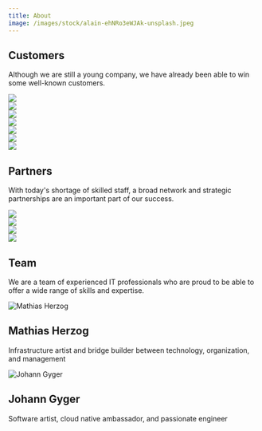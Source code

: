 ```yaml
---
title: About
image: /images/stock/alain-ehNRo3eWJAk-unsplash.jpeg
---
```


## Customers

Although we are still a young company, we have already been able to win some well-known customers.

<div class="row">
    <div class="article__hover col col-4 col-d-6 col-t-12">
        <div class="sqr_border">
            <div class="sqr">
                <a href="https://www.ace.ch/">
                    <img src="/images/customers/ace.png"/>
                </a>
            </div>
        </div>
    </div>
    <div class="article__hover col col-4 col-d-6 col-t-12">
        <div class="sqr_border">
            <div class="sqr">
                <a href="https://www.bedag.ch/">
                    <img src="/images/customers/bedag.png">
                </a>
            </div>
        </div>
    </div>
    <div class="article__hover col col-4 col-d-6 col-t-12">
        <div class="sqr_border">
            <div class="sqr">
                <a href="https://www.bfh.ch/">
                    <img src="/images/customers/bfh.svg"/>
                </a>
            </div>
        </div>
    </div>
    <div class="article__hover col col-4 col-d-6 col-t-12">
        <div class="sqr_border">
            <div class="sqr">
                <a href="https://www.bison-group.com/">
                    <img src="/images/customers/bison.svg">
                </a>
            </div>
        </div>
    </div>
    <div class="article__hover col col-4 col-d-6 col-t-12">
        <div class="sqr_border">
            <div class="sqr">
                <a href="https://admin.ch/">
                    <img src="/images/customers/bund.svg">
                </a>
            </div>
        </div>
    </div>
    <div class="article__hover col col-4 col-d-6 col-t-12">
        <div class="sqr_border">
            <div class="sqr">
                <a href="https://www.gelan.ch/">
                    <img src="/images/customers/gelan.png">
                </a>
            </div>
        </div>
    </div>
    <div class="article__hover col col-4 col-d-6 col-t-12">
        <div class="sqr_border">
            <div class="sqr">
                <a href="https://www.mobiliar.ch/">
                    <img src="/images/customers/mobiliar.svg">
                </a>
            </div>
        </div>
    </div>
</div>

## Partners

With today's shortage of skilled staff, a broad network and strategic partnerships are an important part of our success.

<div class="row">
    <div class="article__hover col col-4 col-d-6 col-t-12">
        <div class="sqr_border">
            <div class="sqr">
                <a href="https://avega.ch/">
                    <img src="/images/partners/avega.svg"/>
                </a>
            </div>
        </div>
    </div>
    <div class="article__hover col col-4 col-d-6 col-t-12">
        <div class="sqr_border">
            <div class="sqr">
                <a href="https://bespinian.io/">
                    <img src="/images/partners/bespinian.svg"/>
                </a>
            </div>
        </div>
    </div>
    <div class="article__hover col col-4 col-d-6 col-t-12">
        <div class="sqr_border">
            <div class="sqr">
                <a href="https://www.kiwi.ch/">
                    <img src="/images/partners/kiwi.png"/>
                </a>
            </div>
        </div>
    </div>
    <div class="article__hover col col-4 col-d-6 col-t-12">
        <div class="sqr_border">
            <div class="sqr">
                <a href="https://nuvibit.com/">
                    <img src="/images/partners/nuvibit.png"/>
                </a>
            </div>
        </div>
    </div>
</div>

## Team

We are a team of experienced IT professionals who are proud to be able to offer a wide range of skills and expertise.

<div class="row">
    <div class="article col col-4 col-d-6 col-t-12">
      <div class="article__inner">
        <div class="article__head">
          <div class="sqr_border"><div class="sqr">
            <img alt="Mathias Herzog" src="/images/team/mathiasherzog.png">
          </div></div>
        </div>
        <div class="article__content">
          <h2 class="article__title">Mathias Herzog &nbsp <a class="scl" href="https://www.linkedin.com/in/mathias-herzog-888a6788/">
            <i class="ion ion-logo-linkedin" style="color: #0580c4;"></i>
          </a></h2>
          <p class="article__excerpt">Infrastructure artist and bridge builder between technology, organization, and management</p>
        </div>
      </div>
    </div>
    <div class="article col col-4 col-d-6 col-t-12">
      <div class="article__inner">
        <div class="article__head">
          <div class="sqr_border"><div class="sqr">
            <img alt="Johann Gyger" src="/images/team/johanngyger.png">
          </div></div>
        </div>
        <div class="article__content">
          <h2 class="article__title">Johann Gyger &nbsp <a class="scl" href="https://www.linkedin.com/in/johanngyger/">
            <i class="ion ion-logo-linkedin" style="color: #0580c4;"></i></a>
          </h2>
          <p class="article__excerpt">Software artist, cloud native ambassador, and passionate engineer</p>
        </div>
      </div>
    </div>
</div>

